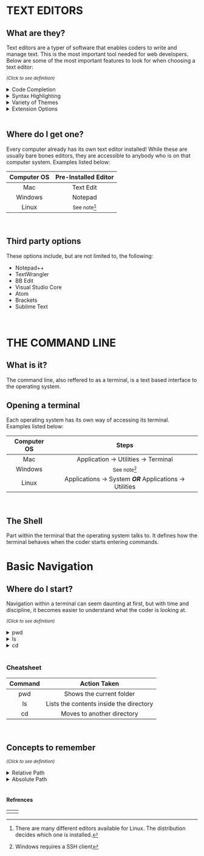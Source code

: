# TEXT EDITORS

## What are they?

Text editors are a typer of software that enables coders to write and manage text. This is the most important tool needed for web developers.
Below are some of the most important features to look for when choosing a text editor:

<sup>*(Click to see definition)*</sup>

<details>
<summary>Code Completion</summary>
<p>
A feature that helps assist in coding by displying real time options depending on the code your writing. This can save time and avoid the possibility of typos
</p>
</details>

<details>
<summary>Syntax Highlighting</summary>
<p>
A feature that colorizes the text you write to make it more noticable. Certain types of code can be different than others which can help in discovering errors 
</p>
</details>

<details>
<summary>Variety of Themes</summary>
<p>
A feature that allows the coder to customize the look of the software they are using. This could be background color, text color, or even other aspects of the software
</p>
</details>

<details>
<summary>Extension Options</summary>
<p>
A feature that allows the software to connect with other softwares outside of itself. This allows access to "plugins" which basically improves your current software by giving it additional tools
</p>
</details>
<br>

## Where do I get one?

Every computer already has its own text editor installed! While these are usually bare bones editors, they are accessible to anybody who is on that computer system.
Examples listed below:

| Computer OS |   Pre-Installed Editor  |
|    :---:    |           :---:         |
| Mac         | Text Edit               |
| Windows     | Notepad                 |
| Linux       | <sup>See note[^1]</sup> |

[^1]: There are many different editors available for Linux. The distribution decides which one is installed.  
<br>

## Third party options

These options include, but are not limited to, the following:

- Notepad++
- TextWrangler
- BB Edit
- Visual Studio Core
- Atom
- Brackets
- Sublime Text
<br>

# THE COMMAND LINE

## What is it?

The command line, also reffered to as a terminal, is a text based interface to the operating system.
<br>

## Opening a terminal 

Each operating system has its own way of accessing its terminal.  
Examples listed below:

| Computer OS |                          Steps                            |
|    :---:    |                          :---:                            |
| Mac         | Application -> Utilities -> Terminal                      |
| Windows     | <sup>See note[^2]</sup>                                   |
| Linux       | Applications -> System ***OR*** Applications -> Utilities |

[^2]: Windows requires a SSH client  
<br>

## The Shell

Part within the terminal that the operating system talks to. It defines how the terminal behaves when the coder starts entering commands.
<br>

# Basic Navigation

## Where do I start?

Navigation within a terminal can seem daunting at first, but with time and discipline, it becomes easier to understand what the coder is looking at.

<sup>*(Click to see definition)*</sup>

<details>
<summary>pwd</summary>
<p>
Print Working Directory
</p>
</details>

<details>
<summary>ls</summary>
<p>
List
</p>
</details>
  
<details>
<summary>cd</summary>
<p>
Change Directory
</p>
</details> 
<br>

### Cheatsheet

| Command |               Action Taken              |
|  :---:  |                  :---:                  |
| pwd     | Shows the current folder                |
| ls      | Lists the contents inside the directory |
| cd      | Moves to another directory              |

<br>

## Concepts to remember

<sup>*(Click to see definition)*</sup>

<details>
<summary>Relative Path</summary>
<p>
File or directory location that reflects where the coder currently resides in that file system
</p>
</details>

<details>
<summary>Absolute Path</summary>
<p>
File or directory location in relation to the file systems root
</p>
</details>
<br>

#### Refrences

|            |  |
|------------|--|
|            |  |
